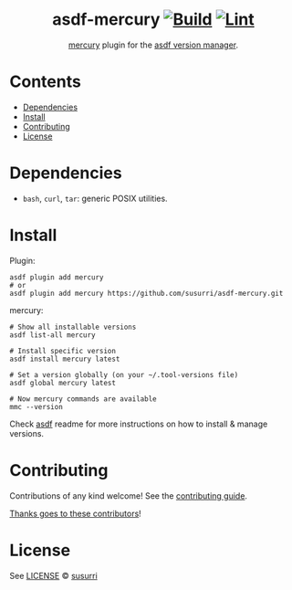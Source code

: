 <div align="center">

# asdf-mercury [![Build](https://github.com/susurri/asdf-mercury/actions/workflows/build.yml/badge.svg)](https://github.com/susurri/asdf-mercury/actions/workflows/build.yml) [![Lint](https://github.com/susurri/asdf-mercury/actions/workflows/lint.yml/badge.svg)](https://github.com/susurri/asdf-mercury/actions/workflows/lint.yml)


[mercury](https://www.mercurylang.org/index.html) plugin for the [asdf version manager](https://asdf-vm.com).

</div>

# Contents

- [Dependencies](#dependencies)
- [Install](#install)
- [Contributing](#contributing)
- [License](#license)

# Dependencies

- `bash`, `curl`, `tar`: generic POSIX utilities.

# Install

Plugin:

```shell
asdf plugin add mercury
# or
asdf plugin add mercury https://github.com/susurri/asdf-mercury.git
```

mercury:

```shell
# Show all installable versions
asdf list-all mercury

# Install specific version
asdf install mercury latest

# Set a version globally (on your ~/.tool-versions file)
asdf global mercury latest

# Now mercury commands are available
mmc --version
```

Check [asdf](https://github.com/asdf-vm/asdf) readme for more instructions on how to
install & manage versions.

# Contributing

Contributions of any kind welcome! See the [contributing guide](contributing.md).

[Thanks goes to these contributors](https://github.com/susurri/asdf-mercury/graphs/contributors)!

# License

See [LICENSE](LICENSE) © [susurri](https://github.com/susurri/)
